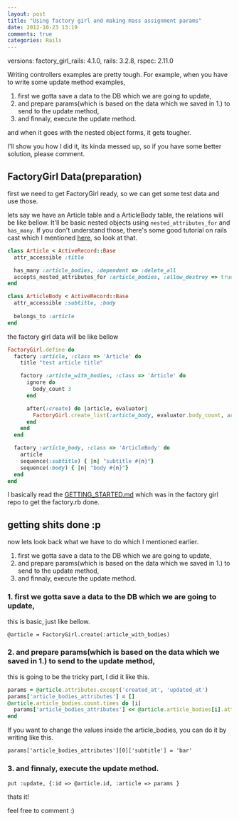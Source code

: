 ```yaml
---
layout: post
title: "Using factory girl and making mass assignment params"
date: 2012-10-23 13:19
comments: true
categories: Rails
---
```


versions: factory_girl_rails: 4.1.0, rails: 3.2.8, rspec: 2.11.0


Writing controllers examples are pretty tough.
For example, when you have to write some update method examples, 

1. first we gotta save a data to the DB which we are going to update, 
2. and prepare params(which is based on the data which we saved in 1.) to send to the update method, 
3. and finnaly, execute the update method.

and when it goes with the nested object forms, it gets tougher.

I'll show you how I did it, its kinda messed up, so if you have some better solution, please comment.

## FactoryGirl Data(preparation)

first we need to get FactoryGirl ready, so we can get some test data and use those.

lets say we have an Article table and a ArticleBody table, the relations will be like bellow.
It'll be basic nested objects using `nested_attributes_for` and `has_many`.
If you don't understand those, there's some good tutorial on rails cast which I mentioned [here](/nested-object-forms-with-checkboxes/), so look at that.

``` ruby models
class Article < ActiveRecord::Base
  attr_accessible :title

  has_many :article_bodies, :dependent => :delete_all
  accepts_nested_attributes_for :article_bodies, :allow_destroy => true
end

class ArticleBody < ActiveRecord::Base
  attr_accessible :subtitle, :body
  
  belongs_to :article
end
```

the factory girl data will be like bellow

``` ruby factory.rb
FactoryGirl.define do
  factory :article, :class => 'Article' do
    title "test article title"

    factory :article_with_bodies, :class => 'Article' do
      ignore do
        body_count 3
      end

      after(:create) do |article, evaluator|
        FactoryGirl.create_list(:article_body, evaluator.body_count, article: article)
      end
    end
  end

  factory :article_body, :class => 'ArticleBody' do
    article
    sequence(:subtitle) { |n| "subtitle #{n}"}
    sequence(:body) { |n| "body #{n}"}
  end
end
```

I basically read the [GETTING_STARTED.md](https://github.com/thoughtbot/factory_girl/blob/master/GETTING_STARTED.md#associations) which was in the factory girl repo to get the factory.rb done.


## getting shits done :p

now lets look back what we have to do which I mentioned earlier.

1. first we gotta save a data to the DB which we are going to update, 
2. and prepare params(which is based on the data which we saved in 1.) to send to the update method, 
3. and finnaly, execute the update method.


### 1. first we gotta save a data to the DB which we are going to update,

this is basic, just like bellow.

`@article = FactoryGirl.create(:article_with_bodies)`


### 2. and prepare params(which is based on the data which we saved in 1.) to send to the update method, 

this is going to be the tricky part, I did it like this.

``` ruby getting_params_ready.rb
params = @article.attributes.except('created_at', 'updated_at')
params['article_bodies_attributes'] = []
@article.article_bodies.count.times do |i|
  params['article_bodies_attributes'] << @article.article_bodies[i].attributes.except('created_at', 'updated_at')
end
```
If you want to change the values inside the article_bodies, you can do it by writing like this.

`params['article_bodies_attributes'][0]['subtitle'] = 'bar'`

### 3. and finnaly, execute the update method.

`put :update, {:id => @article.id, :article => params }`

thats it!

feel free to comment :)
